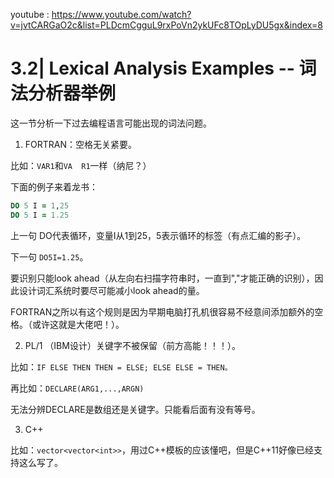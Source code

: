 youtube : https://www.youtube.com/watch?v=jvtCARGaO2c&list=PLDcmCgguL9rxPoVn2ykUFc8TOpLyDU5gx&index=8

# 3.2| Lexical Analysis Examples -- 词法分析器举例

这一节分析一下过去编程语言可能出现的词法问题。

1. FORTRAN：空格无关紧要。

比如：`VAR1`和`VA  R1`一样（纳尼？）

下面的例子来着龙书：
```fortran
DO 5 I = 1,25
DO 5 I = 1.25
```

上一句 DO代表循环，变量I从1到25，5表示循环的标签（有点汇编的影子）。

下一句 `DO5I=1.25`。

要识别只能look ahead（从左向右扫描字符串时，一直到","才能正确的识别），因此设计词汇系统时要尽可能减小look ahead的量。

FORTRAN之所以有这个规则是因为早期电脑打孔机很容易不经意间添加额外的空格。（或许这就是大佬吧！）。

2. PL/1 （IBM设计）关键字不被保留（前方高能！！！）。

比如：`IF ELSE THEN THEN = ELSE; ELSE ELSE = THEN。`

再比如：`DECLARE(ARG1,...,ARGN)`

无法分辨DECLARE是数组还是关键字。只能看后面有没有等号。

3. C++ 

比如：`vector<vector<int>>`，用过C++模板的应该懂吧，但是C++11好像已经支持这么写了。


